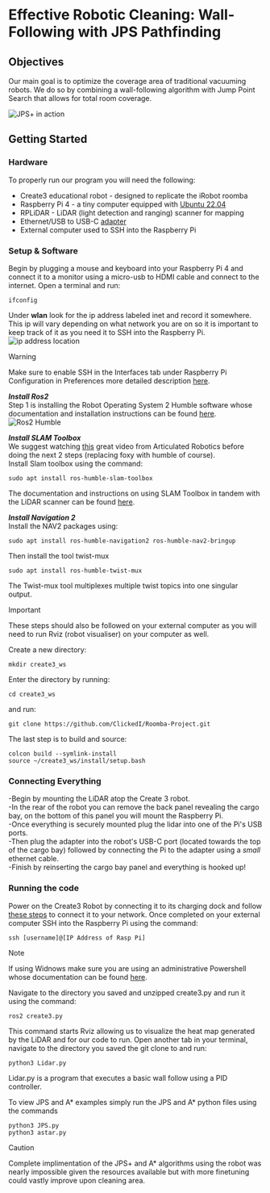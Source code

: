 # **Effective Robotic Cleaning:** Wall-Following with JPS Pathfinding

## Objectives

Our main goal is to optimize the coverage area of traditional vacuuming robots. We do so by combining a wall-following algorithm with Jump Point Search that allows for total room coverage.

![JPS+ in action](https://media.springernature.com/lw685/springer-static/image/chp%3A10.1007%2F978-981-99-0479-2_267/MediaObjects/539027_1_En_267_Fig10_HTML.png)

## Getting Started
### Hardware
To properly run our program you will need the following:
- Create3 educational robot - designed to replicate the iRobot roomba
- Raspberry Pi 4 - a tiny computer equipped with [Ubuntu 22.04](https://releases.ubuntu.com/jammy/)
- RPLiDAR - LiDAR (light detection and ranging) scanner for mapping
- Ethernet/USB to USB-C [adapter](https://www.amazon.com/Ethernet-Adapter-uni-Gigabit-Compatible/dp/B0871ZL9TG/ref=asc_df_B0871ZL9TG/?tag=hyprod-20&linkCode=df0&hvadid=693310954762&hvpos=&hvnetw=g&hvrand=16954073619488731607&hvpone=&hvptwo=&hvqmt=&hvdev=c&hvdvcmdl=&hvlocint=&hvlocphy=9001843&hvtargid=pla-1123808946192&mcid=ab8721b29d5033a99494d584b3d2629a&gad_source=1&gclid=CjwKCAjw9IayBhBJEiwAVuc3fv7x_C3fqsNCKoSJi1NQ9luoM_0g8-K-M9aF9xyh8DQZ1dmS7RkLcRoCUT0QAvD_BwE&th=1)
- External computer used to SSH into the Raspberry Pi

### Setup & Software
Begin by plugging a mouse and keyboard into your Raspberry Pi 4 and connect it to a monitor using a micro-usb to HDMI cable and connect to the internet. Open a terminal and run:
```
ifconfig
```
Under **wlan** look for the ip address labeled inet and record it somewhere. This ip will vary depending on what network you are on so it is important to keep track of it as you need it to SSH into the Raspberry Pi.
![ip address location](https://www.mbtechworks.com/wp-uploads/ifconfig-1.jpg)
>[!WARNING]
>Make sure to enable SSH in the Interfaces tab under Raspberry Pi Configuration in Preferences more detailed description [here](https://www.onlogic.com/blog/how-to-ssh-into-raspberry-pi/).

***Install Ros2***  
Step 1 is installing the Robot Operating System 2 Humble software whose documentation and installation instructions can be found [here](https://docs.ros.org/en/humble/Installation.html).  
![Ros2 Humble](https://docs.ros.org/en/humble/_static/humble-small.png)  

***Install SLAM Toolbox***  
We suggest watching [this](https://www.youtube.com/watch?v=ZaiA3hWaRzE&t=504s) great video from Articulated Robotics before doing the next 2 steps (replacing foxy with humble of course).  
Install Slam toolbox using the command:  
```
sudo apt install ros-humble-slam-toolbox
``` 
The documentation and instructions on using SLAM Toolbox in tandem with the LiDAR scanner can be found [here](https://github.com/iRobotEducation/create3_examples/tree/humble/create3_lidar_slam).  

***Install Navigation 2***  
Install the NAV2 packages using:
```
sudo apt install ros-humble-navigation2 ros-humble-nav2-bringup
```
Then install the tool twist-mux
```
sudo apt install ros-humble-twist-mux
```
The Twist-mux tool multiplexes multiple twist topics into one singular output.
>[!IMPORTANT]
>These steps should also be followed on your external computer as you will need to run Rviz (robot visualiser) on your computer as well.
  
Create a new directory:
```
mkdir create3_ws
```
Enter the directory by running:
```
cd create3_ws
```
and run:
```
git clone https://github.com/ClickedI/Roomba-Project.git
```
The last step is to build and source:
```
colcon build --symlink-install
source ~/create3_ws/install/setup.bash
```

### Connecting Everything
-Begin by mounting the LiDAR atop the Create 3 robot.  
-In the rear of the robot you can remove the back panel revealing the cargo bay, on the bottom of this panel you will mount the Raspberry Pi.  
-Once everything is securely mounted plug the lidar into one of the Pi's USB ports.  
-Then plug the adapter into the robot's USB-C port (located towards the top of the cargo bay) followed by connecting the Pi to the adapter using a *small* ethernet cable.  
-Finish by reinserting the cargo bay panel and everything is hooked up!  

### Running the code
Power on the Create3 Robot by connecting it to its charging dock and follow [these steps](https://edu.irobot.com/create3-setup) to connect it to your network. Once completed on your external computer SSH into the Raspberry Pi using the command:
```
ssh [username]@[IP Address of Rasp Pi]
```
>[!NOTE]
>If using Widnows make sure you are using an administrative Powershell whose documentation can be found [here](https://learn.microsoft.com/en-us/powershell/scripting/install/installing-powershell-on-windows?view=powershell-7.4).  

Navigate to the directory you saved and unzipped create3.py and run it using the command:  
```
ros2 create3.py
```
This command starts Rviz allowing us to visualize the heat map generated by the LiDAR and for our code to run. Open another tab in your terminal, navigate to the directory you saved the git clone to and run:
```
python3 Lidar.py
```

Lidar.py is a program that executes a basic wall follow using a PID controller.

To view JPS and A* examples simply run the JPS and A* python files using the commands
```
python3 JPS.py
python3 astar.py
```
>[!CAUTION]
>Complete implimentation of the JPS+ and A* algorithms using the robot was nearly impossible given the resources available but with more finetuning could vastly improve upon cleaning area.
